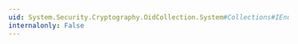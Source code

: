 ```yaml
---
uid: System.Security.Cryptography.OidCollection.System#Collections#IEnumerable#GetEnumerator
internalonly: False
---
```


